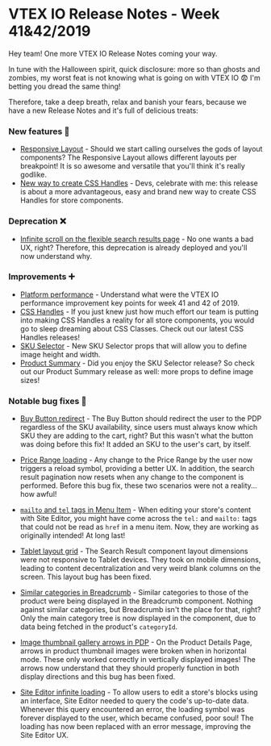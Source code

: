 
# VTEX IO Release Notes - Week 41&42/2019

Hey team! One more VTEX IO Release Notes coming your way. 

In tune with the Halloween spirit, quick disclosure: more so than ghosts and zombies, my worst feat is not knowing what is going on with VTEX IO 😨 I'm betting you dread the same thing! 

Therefore, take a deep breath, relax and banish your fears, because we have a new Release Notes and it's full of delicious treats: 

### New features  :rocket: 

- [Responsive Layout](https://vtex.io/docs/releases/2019-week-41-42/responsive-layout) - Should we start calling ourselves the gods of layout components? The Responsive Layout allows different layouts per breakpoint! It is so awesome and versatile that you'll think it's really godlike. 
- [New way to create CSS Handles](https://vtex.io/docs/releases/2019-week-41-42/css-handles-component-development) - Devs, celebrate with me: this release is about a more advantageous, easy and brand new way to create CSS Handles for store components. 

### Deprecation ❌ 

- [Infinite scroll on the flexible search results page](https://vtex.io/docs/releases/2019-week-41-42/infinite-scroll-on-flexible-search-result-page) - No one wants a bad UX, right? Therefore, this deprecation is already deployed and you'll now understand why. 

### Improvements :heavy_plus_sign:

- [Platform performance](https://vtex.io/docs/releases/2019-week-41-42/platform-performance) - Understand what were the VTEX IO performance improvement key points for week 41 and 42 of 2019.
- [CSS Handles](https://vtex.io/docs/releases/2019-week-41-42/css-handles) - If you just knew just how much effort our team is putting into making CSS Handles a reality for all store components, you would go to sleep dreaming about CSS Classes. Check out our latest CSS Handles releases! 
- [SKU Selector](https://vtex.io/docs/releases/2019-week-41-42/sku-selector) -  New SKU Selector props that will allow you to define image height and width.
- [Product Summary](https://vtex.io/docs/releases/2019-week-41-42/product-summary) - Did you enjoy the SKU Selector release? So check out our Product Summary release as well: more props to define image sizes!  

### Notable bug fixes  :bug:

- [Buy Button redirect](https://github.com/vtex-apps/product-summary/pull/192) - The Buy Button should redirect the user to the PDP regardless of the SKU availability, since users must always know which SKU they are adding to the cart, right? But this wasn't what the button was doing before this fix! It added an SKU to the user's cart, by itself. 

- [Price Range loading](https://github.com/vtex-apps/search-result/pull/253) - Any change to the Price Range by the user now triggers a reload symbol, providing a better UX. In addition, the search result pagination now resets when any change to the component is performed. Before this bug fix, these two scenarios were not a reality... how awful! 

- [`mailto` and `tel` tags in Menu Item]() - When editing your store's content with Site Editor, you might have come across the `tel:` and `mailto:` tags that could not be read as `href` in a menu item. Now, they are working as originally intended! At long last! 

- [Tablet layout grid](https://github.com/vtex-apps/search-result/pull/255) - The Search Result component layout dimensions were not responsive to Tablet devices. They took on mobile dimensions, leading to content decentralization and very weird blank columns on the screen. This layout bug has been fixed. 

- [Similar categories in Breadcrumb](https://github.com/vtex-apps/search-graphql/pull/12) - Similar categories to those of the product were being displayed in the Breadcrumb component. Nothing against similar categories, but Breadcrumb isn't the place for that, right? Only the main category tree is now displayed in the component, due to data being fetched in the product's `categoryId`.  

- [Image thumbnail gallery arrows in PDP](https://github.com/vtex-apps/store-components/pull/604) - On the Product Details Page, arrows in product thumbnail images were broken when in horizontal mode. These only worked correctly in vertically displayed images! The arrows now understand that they should properly function in both display directions and this bug has been fixed. 

- [Site Editor infinite loading](https://github.com/vtex-apps/admin-pages/pull/292) - To allow users to edit a store's blocks using an interface, Site Editor needed to query the code's up-to-date data. Whenever this query encountered an error, the loading symbol was forever displayed to the user, which became confused, poor soul! The loading has now been replaced with an error message, improving the Site Editor UX.
